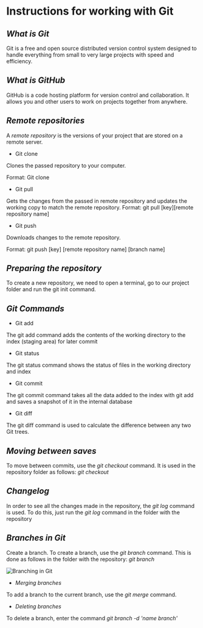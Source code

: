# **Instructions for working with Git**

## *__What is Git__*
Git is a free and open source distributed version control system designed to handle everything from small to very large projects with speed and efficiency.

## *__What is GitHub__*
GitHub is a code hosting platform for version control and collaboration. It allows you and other users to work on projects together from anywhere.

## *__Remote repositories__*
A *remote repository* is the versions of your project that are stored on a remote server.
* Git clone

Clones the passed repository to your computer.

Format: Git clone <link to remote repository>
* Git pull

Gets the changes from the passed in remote repository and updates the working copy to match the remote repository.
Format: git pull [key][remote repository name]
* Git push

Downloads changes to the remote repository.

Format: git push [key] [remote repository name] [branch name]

## *__Preparing the repository__*
To create a new repository, we need to open a terminal, go to our project folder and run the git init command.

## *__Git Commands__*
* Git add

The git add command adds the contents of the working directory to the index (staging area) for later commit

* Git status

The git status command shows the status of files in the working directory and index

* Git commit

The git commit command takes all the data added to the index with git add and saves a snapshot of it in the internal database

* Git diff

The git diff command is used to calculate the difference between any two Git trees.

## *__Moving between saves__*
To move between commits, use the *git checkout* command. It is used in the repository folder as follows: *git checkout <commit number>*

## *__Changelog__*
In order to see all the changes made in the repository, the *git log* command is used. To do this, just run the *git log* command in the folder with the repository

## *__Branches in Git__*
Create a branch. To create a branch, use the *git branch* command. This is done as follows in the folder with the repository: *git branch <name of the new branch>*

![Branching in Git](/Branch.png)

* *Merging branches*

To add a branch to the current branch, use the *git merge* command.

* *Deleting branches*

To delete a branch, enter the command *git branch -d 'name branch'*
